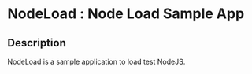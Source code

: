 # NodeLoad : Node Load Sample App
## Description
NodeLoad is a sample application to load test NodeJS. 